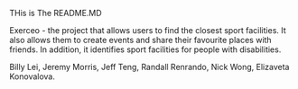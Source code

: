 THis is The README.MD

Exerceo - the project that allows users to find the closest sport facilities. It also allows them to create events and share their favourite places with friends. In addition, it identifies sport facilities for people with disabilities.

Billy Lei,
Jeremy Morris,
Jeff Teng,
Randall Renrando,
Nick Wong,
Elizaveta Konovalova.